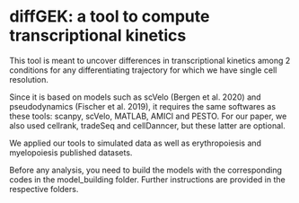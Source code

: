 # diffGEK: a tool to compute transcriptional kinetics

This tool is meant to uncover differences in transcriptional kinetics among 2 conditions for any differentiating trajectory for which we have single cell resolution.

Since it is based on models such as scVelo (Bergen et al. 2020) and pseudodynamics (Fischer et al. 2019), it requires the same softwares as these tools: scanpy, scVelo, MATLAB, AMICI and PESTO. For our paper, we also used cellrank, tradeSeq and cellDanncer, but these latter are optional. 

We applied our tools to simulated data as well as erythropoiesis and myelopoiesis published datasets.

Before any analysis, you need to build the models with the corresponding codes in the model_building folder. Further instructions are provided in the respective folders.
